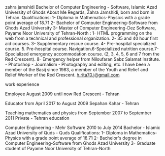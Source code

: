 zahra jamshidi
Bachelor of Computer Engineering - Software, Islamic Azad University of Ghods
About Me
Regards, Zahra Jamshidi, born and born in Tehran. Qualifications: 1- Diploma in Mathematics-Physics with a grade point average of 18.71 2- Bachelor of Computer Engineering-Software from Ghods Azad University 3- Master of Computer Engineering-Dez Software, Payame Noor University of Tehran-North : 1- HTML programming on the web from a technical and professional organization. 2- 35 and 40 hour first aid courses. 3- Supplementary rescue course. 4- Pre-hospital specialized course. 5. Pre-hospital course. Navigation.6-Specialized nutrition course.7-Specialized emergency accommodation course. (2, 3, 4, 5, 6 and 7 from the Red Crescent). 8- Emergency helper from Niloufaran Sabz Salamat Institute. - Photoshop - Journalism - Photography and editing, etc. I have been a member of the Basij since 1983, a member of the Youth and Relief and Relief Worker of the Red Crescent. h.rita70.j@gmail.com

work experience

Employee August 2009 until now
Red Crescent - Tehran

Educator from April 2017 to August 2009
Sepahan Kahar - Tehran

Teaching mathematics and physics from September 2007 to September 2011
Private - Tehran
education

Computer Engineering - Mehr Software 2010 to July 2014
Bachelor - Islamic Azad University of Quds - Quds
Qualifications: 1- Diploma in Mathematics-Physics with a grade point average of 18.71 2- Bachelor's degree in Computer Engineering-Software from Ghods Azad University 3- Graduate student of Payame Noor University of Tehran-North
